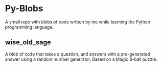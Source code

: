 # Py-Blobs
A small repo with blobs of code written by me while learning the Python programming language.

## wise_old_sage
A blob of code that takes a question, and answers with a pre-generated answer using a random number generator. Based on a Magic 8-ball puzzle.
